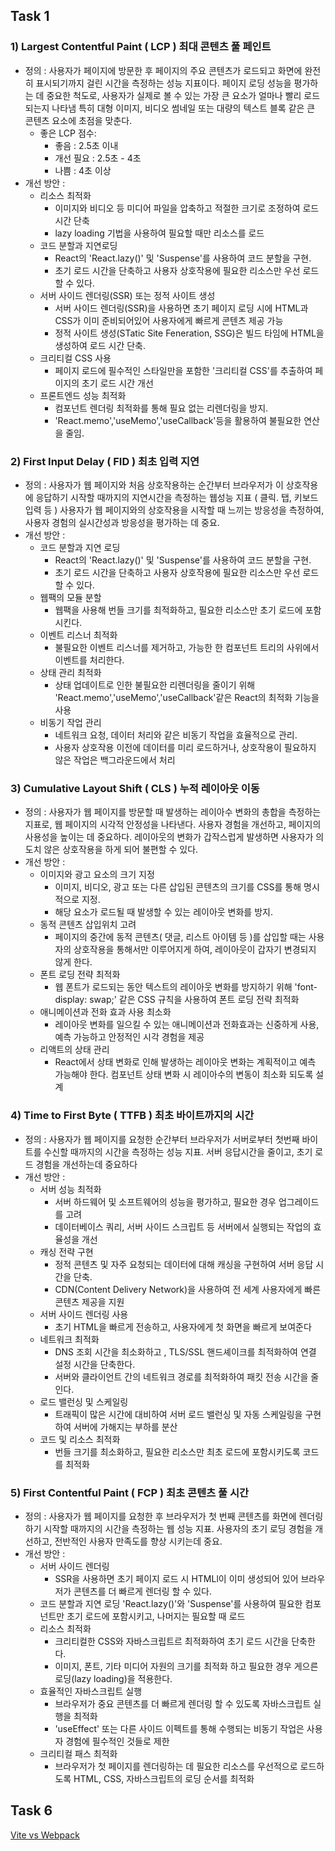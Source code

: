 ## Task 1
### 1) Largest Contentful Paint ( LCP ) 최대 콘텐츠 풀 페인트

-   정의 : 사용자가 페이지에 방문한 후 페이지의 주요 콘텐츠가 로드되고 화면에 완전히 표시되기까지 걸린 시간을 측정하는 성능 지표이다.
    페이지 로딩 성능을 평가하는 데 중요한 척도로, 사용자가 실제로 볼 수 있는 가장 큰 요소가 얼마나 빨리 로드 되는지 나타냄
    특히 대형 이미지, 비디오 썸네일 또는 대량의 텍스트 블록 같은 큰 콘텐츠 요소에 초점을 맞춘다.
    -   좋은 LCP 점수:
        -   좋음 : 2.5초 이내
        -   개선 필요 : 2.5초 - 4초
        -   나쁨 : 4초 이상
-   개선 방안 :
    -   리소스 최적화
        -   이미지와 비디오 등 미디어 파일을 압축하고 적절한 크기로 조정하여 로드 시간 단축
        -   lazy loading 기법을 사용하여 필요할 때만 리소스를 로드
    -   코드 분할과 지연로딩
        -   React의 'React.lazy()' 및 'Suspense'를 사용하여 코드 분할을 구현.
        -   초기 로드 시간을 단축하고 사용자 상호작용에 필요한 리소스만 우선 로드할 수 있다.
    -   서버 사이드 렌더링(SSR) 또는 정적 사이트 생성
        -   서버 사이드 렌더링(SSR)을 사용하면 초기 페이지 로딩 시에 HTML과 CSS가 이미 준비되어있어 사용자에게 빠르게 콘텐츠 제공 가능
        -   정적 사이트 생성(STatic Site Feneration, SSG)은 빌드 타임에 HTML을 생성하여 로드 시간 단축.
    -   크리티컬 CSS 사용
        -   페이지 로드에 필수적인 스타일만을 포함한 '크리티컬 CSS'를 추출하여 페이지의 초기 로드 시간 개선
    -   프론트엔드 성능 최적화
        -   컴포넌트 렌더링 최적화를 통해 필요 없는 리렌더링을 방지.
        -   'React.memo','useMemo','useCallback'등을 활용하여 불필요한 연산을 줄임.

### 2) First Input Delay ( FID ) 최초 입력 지연

-   정의 : 사용자가 웹 페이지와 처음 상호작용하는 순간부터 브라우저가 이 상호작용에 응답하기 시작할 때까지의 지연시간을 측정하는 웹성능 지표 ( 클릭. 탭, 키보드 입력 등 )
    사용자가 웹 페이지와의 상호작용을 시작할 때 느끼는 방응성을 측정하여, 사용자 경험의 실시간성과 방응성을 평가하는 데 중요.
-   개선 방안 :
    -   코드 분할과 지연 로딩
        -   React의 'React.lazy()' 및 'Suspense'를 사용하여 코드 분할을 구현.
        -   초기 로드 시간을 단축하고 사용자 상호작용에 필요한 리소스만 우선 로드할 수 있다.
    -   웹팩의 모듈 분할
        -   웹팩을 사용해 번들 크기를 최적화하고, 필요한 리소스만 초기 로드에 포함 시킨다.
    -   이벤트 리스너 최적화
        -   불필요한 이벤트 리스너를 제거하고, 가능한 한 컴포넌트 트리의 사위에서 이벤트를 처리한다.
    -   상태 관리 최적화
        -   상태 업데이트로 인한 불필요한 리렌더링을 줄이기 위해 'React.memo','useMemo','useCallback'같은 React의 최적화 기능을 사용
    -   비동기 작업 관리
        -   네트워크 요청, 데이터 처리와 같은 비동기 작업을 효율적으로 관리.
        -   사용자 상호작용 이전에 데이터를 미리 로드하거나, 상호작용이 필요하지 않은 작업은 백그라운드에서 처리

### 3) Cumulative Layout Shift ( CLS ) 누적 레이아웃 이동

-   정의 : 사용자가 웹 페이지를 방문할 때 발생하는 레이아수 변화의 총합을 측정하는 지표로, 웹 페이지의 시각적 안정성을 나타낸다. 사용자 경험을 개선하고, 페이지의 사용성을 높이는 데 중요하다. 레이아웃의 변화가 갑작스럽게 발생하면 사용자가 의도치 않은 상호작용을 하게 되어 불편할 수 있다.
-   개선 방안 :
    -   이미지와 광고 요소의 크기 지정
        -   이미지, 비디오, 광고 또는 다른 삽입된 콘텐츠의 크기를 CSS를 통해 명시적으로 지정.
        -   해당 요소가 로드될 때 발생할 수 있는 레이아웃 변화를 방지.
    -   동적 콘텐츠 삽입위치 고려
        -   페이지의 중간에 동적 콘텐츠( 댓글, 리스트 아이템 등 )를 삽입할 때는 사용자의 상호작용을 통해서만 이루어지게 하여, 레이아웃이 갑자기 변경되지 않게 한다.
    -   폰트 로딩 전략 최적화
        -   웹 폰트가 로드되는 동안 텍스트의 레이아웃 변화를 방지하기 위해 'font-display: swap;' 같은 CSS 규칙을 사용하여 폰트 로딩 전략 최적화
    -   애니메이션과 전화 효과 사용 최소화
        -   레이아웃 변화를 일으킬 수 있는 애니메이션과 전화효과는 신중하게 사용, 예측 가능하고 안정적인 시각 경험을 제공
    -   리액트의 상태 관리
        -   React에서 상태 변화로 인해 발생하는 레이아웃 변화는 계획적이고 예측 가능해야 한다. 컴포넌트 상태 변화 시 레이아수의 변동이 최소화 되도록 설계

### 4) Time to First Byte ( TTFB ) 최초 바이트까지의 시간

-   정의 : 사용자가 웹 페이지를 요청한 순간부터 브라우저가 서버로부터 첫번째 바이트를 수신할 때까지의 시간을 측정하는 성능 지표. 서버 응답시간을 줄이고, 초기 로드 경험을 개선하는데 중요하다
-   개선 방안 :
    -   서버 성능 최적화
        -   서버 하드웨어 및 소프트웨어의 성능을 평가하고, 필요한 경우 업그레이드를 고려
        -   데이터베이스 쿼리, 서버 사이드 스크립트 등 서버에서 실행되는 작업의 효율성을 개선
    -   캐싱 전략 구현
        -   정적 콘텐츠 및 자주 요청되는 데이터에 대해 캐싱을 구현하여 서버 응답 시간을 단축.
        -   CDN(Content Delivery Network)을 사용하여 전 세계 사용자에게 빠른 콘텐츠 제공을 지원
    -   서버 사이드 렌더링 사용
        -   초기 HTML을 빠르게 전송하고, 사용자에게 첫 화면을 빠르게 보여준다
    -   네트워크 최적화
        -   DNS 조회 시간을 최소화하고 , TLS/SSL 핸드셰이크를 최적화하여 연결 설정 시간을 단축한다.
        -   서버와 클라이언트 간의 네트워크 경로를 최적화하여 패킷 전송 시간을 줄인다.
    -   로드 밸런싱 및 스케일링
        -   트래픽이 많은 시간에 대비하여 서버 로드 밸런싱 및 자동 스케일링을 구현하여 서버에 가해지는 부하를 분산
    -   코드 및 리소스 최적화
        -   번들 크기를 최소화하고, 필요한 리소스만 최초 로드에 포함시키도록 코드를 최적화

### 5) First Contentful Paint ( FCP ) 최초 콘텐츠 풀 시간

-   정의 : 사용자가 웹 페이지를 요청한 후 브라우저가 첫 번째 콘텐츠를 화면에 렌더링하기 시작할 때까지의 시간을 측정하는 웹 성능 지표. 사용자의 초기 로딩 경험을 개선하고, 전반적인 사용자 만족도를 향상 시키는데 중요.
-   개선 방안 :
    -   서버 사이드 렌더링
        -   SSR을 사용하면 초기 페이지 로드 시 HTMLl이 이미 생성되어 있어 브라우저가 콘텐츠를 더 빠르게 렌더링 할 수 있다.
    -   코드 분할과 지연 로딩
        'React.lazy()'와 'Suspense'를 사용하여 필요한 컴포넌트만 초기 로드에 포함시키고, 나머지는 필요할 때 로드
    -   리소스 최적화
        -   크리티컬한 CSS와 자바스크립트르 최적화하여 초기 로드 시간을 단축한다.
        -   이미지, 폰트, 기타 미디어 자원의 크기를 최적화 하고 필요한 경우 게으른 로딩(lazy loading)을 적용한다.
    -   효율적인 자바스크립트 실행
        -   브라우저가 중요 콘텐츠를 더 빠르게 렌더링 할 수 있도록 자바스크립트 실행을 최적화
        -   'useEffect' 또는 다른 사이드 이펙트를 통해 수행되는 비동기 작업은 사용자 경험에 필수적인 것들로 제한
    -   크리티컬 패스 최적화
        -   브라우저가 첫 페이지를 렌더링하는 데 필요한 리소스를 우선적으로 로드하도록 HTML, CSS, 자바스크립트의 로딩 순서를 최적화

## Task 6
[Vite vs Webpack](https://velog.io/@skek298/vite와-webpack의-빌드-차이)
